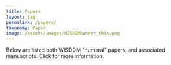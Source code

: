 ```yaml
---
title: Papers
layout: tag
permalink: /papers/
taxonomy: Paper
image: /assets/images/WISDOMbanner_thin.png
---
```


Below are listed both WISDOM "numeral" papers, and associated manuscripts. Click for more information. 
